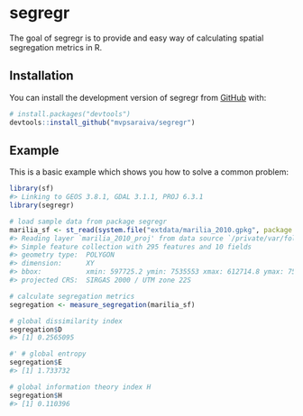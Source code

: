 
<!-- README.md is generated from README.Rmd. Please edit that file -->

# segregr

<!-- badges: start -->
<!-- badges: end -->

The goal of segregr is to provide and easy way of calculating spatial
segregation metrics in R.

## Installation

You can install the development version of segregr from
[GitHub](https://github.com/) with:

``` r
# install.packages("devtools")
devtools::install_github("mvpsaraiva/segregr")
```

## Example

This is a basic example which shows you how to solve a common problem:

``` r
library(sf)
#> Linking to GEOS 3.8.1, GDAL 3.1.1, PROJ 6.3.1
library(segregr)

# load sample data from package segregr
marilia_sf <- st_read(system.file("extdata/marilia_2010.gpkg", package = "segregr"))
#> Reading layer `marilia_2010_proj' from data source `/private/var/folders/p_/v724hrfn46v1sxqm4xtxfv580000gn/T/RtmpvtT7ph/temp_libpath56fe6c416f9c/segregr/extdata/marilia_2010.gpkg' using driver `GPKG'
#> Simple feature collection with 295 features and 10 fields
#> geometry type:  POLYGON
#> dimension:      XY
#> bbox:           xmin: 597725.2 ymin: 7535553 xmax: 612714.8 ymax: 7551388
#> projected CRS:  SIRGAS 2000 / UTM zone 22S

# calculate segregation metrics
segregation <- measure_segregation(marilia_sf)
```

``` r
# global dissimilarity index
segregation$D
#> [1] 0.2565095

#' # global entropy
segregation$E
#> [1] 1.733732

# global information theory index H
segregation$H
#> [1] 0.110396
```
